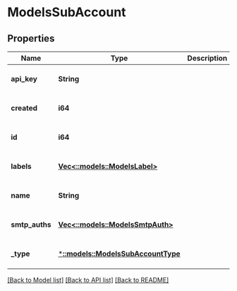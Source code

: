 # ModelsSubAccount

## Properties
Name | Type | Description | Notes
------------ | ------------- | ------------- | -------------
**api_key** | **String** |  | [optional] [default to null]
**created** | **i64** |  | [optional] [default to null]
**id** | **i64** |  | [optional] [default to null]
**labels** | [**Vec<::models::ModelsLabel>**](models.Label.md) |  | [optional] [default to null]
**name** | **String** |  | [optional] [default to null]
**smtp_auths** | [**Vec<::models::ModelsSmtpAuth>**](models.SMTPAuth.md) |  | [optional] [default to null]
**_type** | [***::models::ModelsSubAccountType**](models.SubAccountType.md) |  | [optional] [default to null]

[[Back to Model list]](../README.md#documentation-for-models) [[Back to API list]](../README.md#documentation-for-api-endpoints) [[Back to README]](../README.md)



